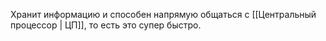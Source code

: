 Хранит информацию и способен напрямую общаться с [[Центральный процессор | ЦП]], то есть это супер быстро.